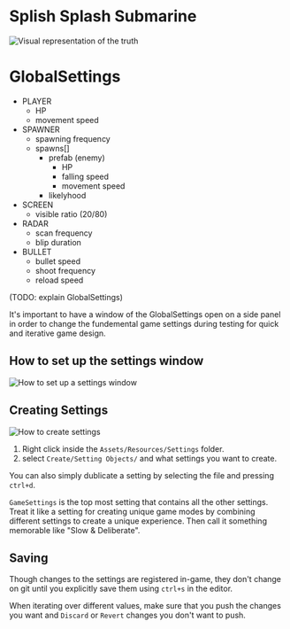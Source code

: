 # Splish Splash Submarine

![Visual representation of the truth](splish_splash.png)

# GlobalSettings

- PLAYER
  - HP
  - movement speed
- SPAWNER
  - spawning frequency
  - spawns[]
    - prefab (enemy)
      - HP
      - falling speed
      - movement speed
    - likelyhood
- SCREEN
  - visible ratio (20/80)
- RADAR
  - scan frequency
  - blip duration
- BULLET
  - bullet speed
  - shoot frequency
  - reload speed

(TODO: explain GlobalSettings)

It's important to have a window of the GlobalSettings open on a side panel in order to change the fundemental game settings during testing for quick and iterative game design.

## How to set up the settings window

![How to set up a settings window](settings_window_setup.png)

## Creating Settings

![How to create settings](creating_settings.png)

1. Right click inside the `Assets/Resources/Settings` folder.
2. select `Create/Setting Objects/` and what settings you want to create.

You can also simply dublicate a setting by selecting the file and pressing `ctrl+d`.

`GameSettings` is the top most setting that contains all the other settings. Treat it like a setting for creating unique game modes by combining different settings to create a unique experience. Then call it something memorable like "Slow & Deliberate".

## Saving

Though changes to the settings are registered in-game, they don't change on git until you explicitly save them using `ctrl+s` in the editor.

When iterating over different values, make sure that you push the changes you want and `Discard` or `Revert` changes you don't want to push.